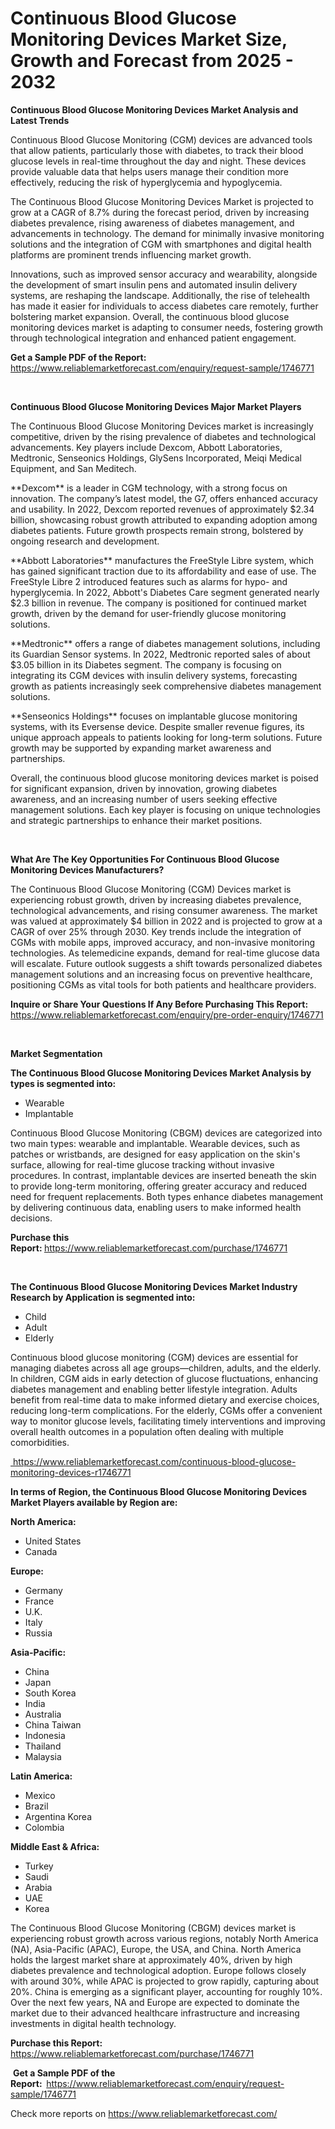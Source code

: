 <p><h1>Continuous Blood Glucose Monitoring Devices Market Size, Growth and Forecast from 2025 - 2032</h1></p><p><strong>Continuous Blood Glucose Monitoring Devices Market Analysis and Latest Trends</strong></p>
<p><p>Continuous Blood Glucose Monitoring (CGM) devices are advanced tools that allow patients, particularly those with diabetes, to track their blood glucose levels in real-time throughout the day and night. These devices provide valuable data that helps users manage their condition more effectively, reducing the risk of hyperglycemia and hypoglycemia.</p><p>The Continuous Blood Glucose Monitoring Devices Market is projected to grow at a CAGR of 8.7% during the forecast period, driven by increasing diabetes prevalence, rising awareness of diabetes management, and advancements in technology. The demand for minimally invasive monitoring solutions and the integration of CGM with smartphones and digital health platforms are prominent trends influencing market growth. </p><p>Innovations, such as improved sensor accuracy and wearability, alongside the development of smart insulin pens and automated insulin delivery systems, are reshaping the landscape. Additionally, the rise of telehealth has made it easier for individuals to access diabetes care remotely, further bolstering market expansion. Overall, the continuous blood glucose monitoring devices market is adapting to consumer needs, fostering growth through technological integration and enhanced patient engagement.</p></p>
<p><strong>Get a Sample PDF of the Report:&nbsp;</strong> <a href="https://www.reliablemarketforecast.com/enquiry/request-sample/1746771?utm_campaign=2316&utm_medium=2&utm_source=Github&utm_content=ia&utm_term=03032025&utm_id=continuous-blood-glucose-monitoring-devices">https://www.reliablemarketforecast.com/enquiry/request-sample/1746771</a></p>
<p>&nbsp;</p>
<p><strong>Continuous Blood Glucose Monitoring Devices Major Market Players</strong></p>
<p><p>The Continuous Blood Glucose Monitoring Devices market is increasingly competitive, driven by the rising prevalence of diabetes and technological advancements. Key players include Dexcom, Abbott Laboratories, Medtronic, Senseonics Holdings, GlySens Incorporated, Meiqi Medical Equipment, and San Meditech.</p><p>**Dexcom** is a leader in CGM technology, with a strong focus on innovation. The company’s latest model, the G7, offers enhanced accuracy and usability. In 2022, Dexcom reported revenues of approximately $2.34 billion, showcasing robust growth attributed to expanding adoption among diabetes patients. Future growth prospects remain strong, bolstered by ongoing research and development.</p><p>**Abbott Laboratories** manufactures the FreeStyle Libre system, which has gained significant traction due to its affordability and ease of use. The FreeStyle Libre 2 introduced features such as alarms for hypo- and hyperglycemia. In 2022, Abbott's Diabetes Care segment generated nearly $2.3 billion in revenue. The company is positioned for continued market growth, driven by the demand for user-friendly glucose monitoring solutions.</p><p>**Medtronic** offers a range of diabetes management solutions, including its Guardian Sensor systems. In 2022, Medtronic reported sales of about $3.05 billion in its Diabetes segment. The company is focusing on integrating its CGM devices with insulin delivery systems, forecasting growth as patients increasingly seek comprehensive diabetes management solutions.</p><p>**Senseonics Holdings** focuses on implantable glucose monitoring systems, with its Eversense device. Despite smaller revenue figures, its unique approach appeals to patients looking for long-term solutions. Future growth may be supported by expanding market awareness and partnerships.</p><p>Overall, the continuous blood glucose monitoring devices market is poised for significant expansion, driven by innovation, growing diabetes awareness, and an increasing number of users seeking effective management solutions. Each key player is focusing on unique technologies and strategic partnerships to enhance their market positions.</p></p>
<p>&nbsp;</p>
<p><strong>What Are The Key Opportunities For Continuous Blood Glucose Monitoring Devices Manufacturers?</strong></p>
<p><p>The Continuous Blood Glucose Monitoring (CGM) Devices market is experiencing robust growth, driven by increasing diabetes prevalence, technological advancements, and rising consumer awareness. The market was valued at approximately $4 billion in 2022 and is projected to grow at a CAGR of over 25% through 2030. Key trends include the integration of CGMs with mobile apps, improved accuracy, and non-invasive monitoring technologies. As telemedicine expands, demand for real-time glucose data will escalate. Future outlook suggests a shift towards personalized diabetes management solutions and an increasing focus on preventive healthcare, positioning CGMs as vital tools for both patients and healthcare providers.</p></p>
<p><strong>Inquire or Share Your Questions If Any Before Purchasing This Report:</strong> <a href="https://www.reliablemarketforecast.com/enquiry/pre-order-enquiry/1746771?utm_campaign=2316&utm_medium=2&utm_source=Github&utm_content=ia&utm_term=03032025&utm_id=continuous-blood-glucose-monitoring-devices">https://www.reliablemarketforecast.com/enquiry/pre-order-enquiry/1746771</a></p>
<p>&nbsp;</p>
<p><strong>Market Segmentation</strong></p>
<p><strong>The Continuous Blood Glucose Monitoring Devices Market Analysis by types is segmented into:</strong></p>
<p><ul><li>Wearable</li><li>Implantable</li></ul></p>
<p><p>Continuous Blood Glucose Monitoring (CBGM) devices are categorized into two main types: wearable and implantable. Wearable devices, such as patches or wristbands, are designed for easy application on the skin's surface, allowing for real-time glucose tracking without invasive procedures. In contrast, implantable devices are inserted beneath the skin to provide long-term monitoring, offering greater accuracy and reduced need for frequent replacements. Both types enhance diabetes management by delivering continuous data, enabling users to make informed health decisions.</p></p>
<p><strong>Purchase this Report:&nbsp;</strong><a href="https://www.reliablemarketforecast.com/purchase/1746771?utm_campaign=2316&utm_medium=2&utm_source=Github&utm_content=ia&utm_term=03032025&utm_id=continuous-blood-glucose-monitoring-devices">https://www.reliablemarketforecast.com/purchase/1746771</a></p>
<p>&nbsp;</p>
<p><strong>The Continuous Blood Glucose Monitoring Devices Market Industry Research by Application is segmented into:</strong></p>
<p><ul><li>Child</li><li>Adult</li><li>Elderly</li></ul></p>
<p><p>Continuous blood glucose monitoring (CGM) devices are essential for managing diabetes across all age groups—children, adults, and the elderly. In children, CGM aids in early detection of glucose fluctuations, enhancing diabetes management and enabling better lifestyle integration. Adults benefit from real-time data to make informed dietary and exercise choices, reducing long-term complications. For the elderly, CGMs offer a convenient way to monitor glucose levels, facilitating timely interventions and improving overall health outcomes in a population often dealing with multiple comorbidities.</p></p>
<p><a href="https://www.reliablemarketforecast.com/continuous-blood-glucose-monitoring-devices-r1746771?utm_campaign=2316&utm_medium=2&utm_source=Github&utm_content=ia&utm_term=03032025&utm_id=continuous-blood-glucose-monitoring-devices">&nbsp;https://www.reliablemarketforecast.com/continuous-blood-glucose-monitoring-devices-r1746771</a></p>
<p><strong>In terms of Region, the Continuous Blood Glucose Monitoring Devices Market Players available by Region are:</strong></p>
<p>
    <p> <strong> North America: </strong>
        <ul>
            <li>United States</li>
            <li>Canada</li>
        </ul>
        </p> 
    <p> <strong> Europe: </strong>
        <ul>
            <li>Germany</li>
            <li>France</li>
            <li>U.K.</li>
            <li>Italy</li>
            <li>Russia</li>
        </ul>
        </p> 
    <p> <strong> Asia-Pacific: </strong>
        <ul>
            <li>China</li>
            <li>Japan</li>
            <li>South Korea</li>
            <li>India</li>
            <li>Australia</li>
            <li>China Taiwan</li>
            <li>Indonesia</li>
            <li>Thailand</li>
            <li>Malaysia</li>
        </ul>
        </p> 
    <p> <strong> Latin America: </strong>
        <ul>
            <li>Mexico</li>
            <li>Brazil</li>
            <li>Argentina Korea</li>
            <li>Colombia</li>
        </ul>
        </p> 
    <p> <strong> Middle East & Africa: </strong>
        <ul>
            <li>Turkey</li>
            <li>Saudi</li>
            <li>Arabia</li>
            <li>UAE</li>
            <li>Korea</li>
        </ul>
    </p>
    </p>
<p><p>The Continuous Blood Glucose Monitoring (CBGM) devices market is experiencing robust growth across various regions, notably North America (NA), Asia-Pacific (APAC), Europe, the USA, and China. North America holds the largest market share at approximately 40%, driven by high diabetes prevalence and technological adoption. Europe follows closely with around 30%, while APAC is projected to grow rapidly, capturing about 20%. China is emerging as a significant player, accounting for roughly 10%. Over the next few years, NA and Europe are expected to dominate the market due to their advanced healthcare infrastructure and increasing investments in digital health technology.</p></p>
<p><strong>Purchase this Report: </strong><a href="https://www.reliablemarketforecast.com/purchase/1746771?utm_campaign=2316&utm_medium=2&utm_source=Github&utm_content=ia&utm_term=03032025&utm_id=continuous-blood-glucose-monitoring-devices">https://www.reliablemarketforecast.com/purchase/1746771</a></p>
<p>&nbsp;<strong>Get a Sample PDF of the Report:&nbsp;&nbsp;</strong><a href="https://www.reliablemarketforecast.com/enquiry/request-sample/1746771?utm_campaign=2316&utm_medium=2&utm_source=Github&utm_content=ia&utm_term=03032025&utm_id=continuous-blood-glucose-monitoring-devices">https://www.reliablemarketforecast.com/enquiry/request-sample/1746771</a></p>
<p><strong></strong></p>
<p>Check more reports on <a href="https://www.reliablemarketforecast.com/?utm_campaign=2316&utm_medium=2&utm_source=Github&utm_content=ia&utm_term=03032025&utm_id=continuous-blood-glucose-monitoring-devices">https://www.reliablemarketforecast.com/</a></p>